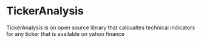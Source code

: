 # TickerAnalysis
TickerAnalysis is on open source library that calcualtes technical indicators for any ticker that is available on yahoo finance
